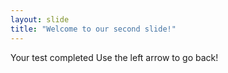 ```yaml
---
layout: slide
title: "Welcome to our second slide!"
---
```

Your test completed
Use the left arrow to go back!
